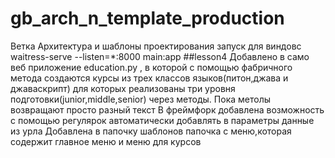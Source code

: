 # gb_arch_n_template_production
Ветка Архитектура и шаблоны проектирования 
запуск для виндовс waitress-serve --listen=*:8000 main:app
##lesson4
Добавлено в само веб приложение education.py ,
в которой с помощью фабричного метода создаются курсы
из трех классов языков(питон,джава и джаваскрипт) для которых
реализованы три уровня подготовки(junior,middle,senior) через методы.
Пока метолы возвращают просто разный текст
В фреймфорк добавлена возможность с помощью регулярок 
автоматически добавлять в параметры данные из урла
Добавлена в папочку шаблонов папочка с меню,которая содержит главное меню и меню для курсов
